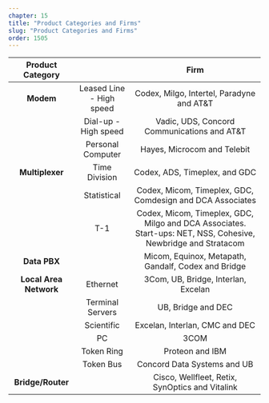 ```yaml
---
chapter: 15
title: "Product Categories and Firms"
slug: "Product Categories and Firms"
order: 1505
---
```


**Product Category**| |**Firm**
:-----:|:-----:|:-----:
**Modem**|Leased Line - High speed|Codex, Milgo, Intertel, Paradyne and AT&T
||Dial-up - High speed|Vadic, UDS, Concord Communications and AT&T
||Personal Computer|Hayes, Microcom and Telebit
**Multiplexer**|  Time Division|Codex, ADS, Timeplex, and GDC
||  Statistical|Codex, Micom, Timeplex, GDC, Comdesign and DCA Associates
||T-1|Codex, Micom, Timeplex, GDC, Milgo and DCA Associates. Start-ups: NET, NSS, Cohesive, Newbridge and Stratacom
**Data PBX**| |Micom, Equinox, Metapath, Gandalf, Codex and Bridge
**Local Area Network**|Ethernet|3Com, UB, Bridge, Interlan, Excelan
||Terminal Servers|UB, Bridge and DEC
||Scientific|Excelan, Interlan, CMC and DEC
||PC|3COM
||Token Ring|Proteon and IBM
||Token Bus|Concord Data Systems and UB
**Bridge/Router**| |Cisco, Wellfleet, Retix, SynOptics and Vitalink